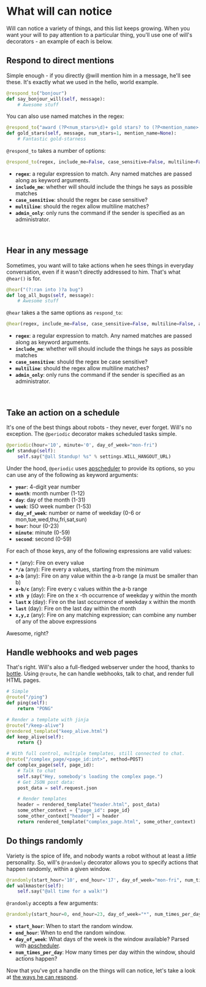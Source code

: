 # What will can notice

Will can notice a variety of things, and this list keeps growing.  When you want your will to pay attention to a particular thing, you'll use one of will's decorators - an example of each is below.


## Respond to direct mentions

Simple enough - if you directly @will mention him in a message, he'll see these.  It's exactly what we used in the hello, world example.

```python
@respond_to("bonjour")
def say_bonjour_will(self, message):
    # Awesome stuff
```

You can also use named matches in the regex:

```python
@respond_to("award (?P<num_stars>\d)+ gold stars? to (?P<mention_name>.*)")
def gold_stars(self, message, num_stars=1, mention_name=None):
    # Fantastic gold-starness
```

`@respond_to` takes a number of options:

```python
@respond_to(regex, include_me=False, case_sensitive=False, multiline=False, admin_only=False)
```

- **`regex`**: a regular expression to match.  Any named matches are passed along as keyword arguments.
- **`include_me`**: whether will should include the things he says as possible matches
- **`case_sensitive`**: should the regex be case sensitive?
- **`multiline`**: should the regex allow multiline matches?
- **`admin_only`**: only runs the command if the sender is specified as an administrator.

&nbsp; 

## Hear in any message

Sometimes, you want will to take actions when he sees things in everyday conversation, even if it wasn't directly addressed to him.  That's what `@hear()` is for.

```python
@hear("(?:ran into )?a bug")
def log_all_bugs(self, message):
    # Awesome stuff
```

`@hear` takes a the same options as `respond_to`:

```python
@hear(regex, include_me=False, case_sensitive=False, multiline=False, admin_only=False)
```

- **`regex`**: a regular expression to match.  Any named matches are passed along as keyword arguments.
- **`include_me`**: whether will should include the things he says as possible matches
- **`case_sensitive`**: should the regex be case sensitive?
- **`multiline`**: should the regex allow multiline matches?
- **`admin_only`**: only runs the command if the sender is specified as an administrator.

&nbsp; 

## Take an action on a schedule

It's one of the best things about robots - they never, ever forget.  Will's no exception.  The `@periodic` decorator makes scheduled tasks simple.

```python
@periodic(hour='10', minute='0', day_of_week="mon-fri")
def standup(self):
    self.say("@all Standup! %s" % settings.WILL_HANGOUT_URL)
```

Under the hood, `@periodic` uses [apscheduler](http://apscheduler.readthedocs.org/en/latest/cronschedule.html#available-fields) to provide its options, so you can use any of the following as keyword arguments:

- **`year`**: 4-digit year number
- **`month`**: month number (1-12)
- **`day`**: day of the month (1-31)
- **`week`**: ISO week number (1-53)
- **`day_of_week`**: number or name of weekday (0-6 or mon,tue,wed,thu,fri,sat,sun)
- **`hour`**: hour (0-23)
- **`minute`**: minute (0-59)
- **`second`**: second (0-59)


For each of those keys, any of the following expressions are valid values:

- **`*`** (any): Fire on every value
- **`*/a`** (any): Fire every a values, starting from the minimum
- **`a-b`** (any): Fire on any value within the a-b range (a must be smaller than b)
- **`a-b/c`** (any): Fire every c values within the a-b range
- **`xth y`** (day): Fire on the x -th occurrence of weekday y within the month
- **`last` x** (day): Fire on the last occurrence of weekday x within the month
- **`last`** (day): Fire on the last day within the month
- **`x,y,z`** (any): Fire on any matching expression; can combine any number of any of the above expressions


Awesome, right?


## Handle webhooks and web pages

That's right. Will's also a full-fledged webserver under the hood, thanks to [bottle](http://bottlepy.org).  Using `@route`, he can handle webhooks, talk to chat, and render full HTML pages.

```python
# Simple
@route("/ping")
def ping(self):
    return "PONG"

# Render a template with jinja
@route("/keep-alive")
@rendered_template("keep_alive.html")
def keep_alive(self):
    return {}

# With full control, multiple templates, still connected to chat.
@route("/complex_page/<page_id:int>", method=POST)
def complex_page(self, page_id):
    # Talk to chat
    self.say("Hey, somebody's loading the complex page.")
    # Get JSON post data:
    post_data = self.request.json

    # Render templates
    header = rendered_template("header.html", post_data)
    some_other_context = {"page_id": page_id}
    some_other_context["header"] = header
    return rendered_template("complex_page.html", some_other_context)
```

## Do things randomly

Variety is the spice of life, and nobody wants a robot without at least a *little* personality.  So, will's `@randomly` decorator allows you to specify actions that happen randomly, within a given window.

```python
@randomly(start_hour='10', end_hour='17', day_of_week="mon-fri", num_times_per_day=1)
def walkmaster(self):
    self.say("@all time for a walk!")
```

`@randomly` accepts a few arguments:

```python
@randomly(start_hour=0, end_hour=23, day_of_week="*", num_times_per_day=1):
```

- **`start_hour`**:  When to start the random window.
- **`end_hour`**:  When to end the random window.
- **`day_of_week`**:  What days of the week is the window available? Parsed with [apscheduler](http://apscheduler.readthedocs.org/en/latest/cronschedule.html#available-fields).
- **`num_times_per_day`**:  How many times per day within the window, should actions happen?


Now that you've got a handle on the things will can notice, let's take a look at [the ways he can respond](reply.md).